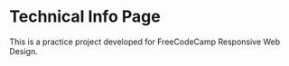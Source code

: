 # Technical Info Page

This is a practice project developed for FreeCodeCamp Responsive Web Design. 